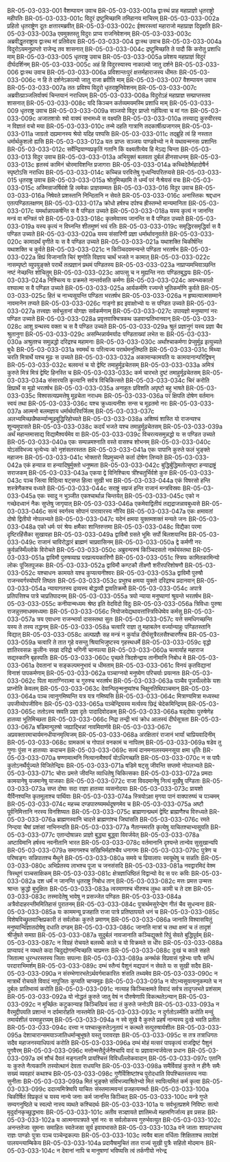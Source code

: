 BR-05-03-033-001	वैशम्पायन उवाच
BR-05-03-033-001a	द्वाःस्थं प्राह महाप्राज्ञो धृतराष्ट्रो महीपतिः
BR-05-03-033-001c	विदुरं द्रष्टुमिच्छामि तमिहानय माचिरम्
BR-05-03-033-002a	प्रहितो धृतराष्ट्रेण दूतः क्षत्तारमब्रवीत्
BR-05-03-033-002c	ईश्वरस्त्वां महाराजो महाप्राज्ञ दिदृक्षति
BR-05-03-033-003a	एवमुक्तस्तु विदुरः प्राप्य राजनिवेशनम्
BR-05-03-033-003c	अब्रवीद्धृतराष्ट्राय द्वाःस्थ मां प्रतिवेदय
BR-05-03-033-004	द्वाःस्थ उवाच
BR-05-03-033-004a	विदुरोऽयमनुप्राप्तो राजेन्द्र तव शासनात्
BR-05-03-033-004c	द्रष्टुमिच्छति ते पादौ किं करोतु प्रशाधि माम्
BR-05-03-033-005	धृतराष्ट्र उवाच
BR-05-03-033-005a	प्रवेशय महाप्राज्ञं विदुरं दीर्घदर्शिनम्
BR-05-03-033-005c	अहं हि विदुरस्यास्य नाकाल्यो जातु दर्शने
BR-05-03-033-006	द्वाःस्थ उवाच
BR-05-03-033-006a	प्रविशान्तःपुरं क्षत्तर्महाराजस्य धीमतः
BR-05-03-033-006c	न हि ते दर्शनेऽकाल्यो जातु राजा ब्रवीति माम्
BR-05-03-033-007	वैशम्पायन उवाच
BR-05-03-033-007a	ततः प्रविश्य विदुरो धृतराष्ट्रनिवेशनम्
BR-05-03-033-007c	अब्रवीत्प्राञ्जलिर्वाक्यं चिन्तयानं नराधिपम्
BR-05-03-033-008a	विदुरोऽहं महाप्राज्ञ सम्प्राप्तस्तव शासनात्
BR-05-03-033-008c	यदि किञ्चन कर्तव्यमयमस्मि प्रशाधि माम्
BR-05-03-033-009	धृतराष्ट्र उवाच
BR-05-03-033-009a	सञ्जयो विदुर प्राप्तो गर्हयित्वा च मां गतः
BR-05-03-033-009c	अजातशत्रोः श्वो वाक्यं सभामध्ये स वक्ष्यति
BR-05-03-033-010a	तस्याद्य कुरुवीरस्य न विज्ञातं वचो मया
BR-05-03-033-010c	तन्मे दहति गात्राणि तदकार्षीत्प्रजागरम्
BR-05-03-033-011a	जाग्रतो दह्यमानस्य श्रेयो यदिह पश्यसि
BR-05-03-033-011c	तद्ब्रूहि त्वं हि नस्तात धर्मार्थकुशलो ह्यसि
BR-05-03-033-012a	यतः प्राप्तः सञ्जयः पाण्डवेभ्यो न मे यथावन्मनसः प्रशान्तिः
BR-05-03-033-012c	सर्वेन्द्रियाण्यप्रकृतिं गतानि किं वक्ष्यतीत्येव हि मेऽद्य चिन्ता
BR-05-03-033-013	विदुर उवाच
BR-05-03-033-013a	अभियुक्तं बलवता दुर्बलं हीनसाधनम्
BR-05-03-033-013c	हृतस्वं कामिनं चोरमाविशन्ति प्रजागराः
BR-05-03-033-014a	कच्चिदेतैर्महादोषैर्न स्पृष्टोऽसि नराधिप
BR-05-03-033-014c	कच्चिन्न परवित्तेषु गृध्यन्विपरितप्यसे
BR-05-03-033-015	धृतराष्ट्र उवाच
BR-05-03-033-015a	श्रोतुमिच्छामि ते धर्म्यं परं नैःश्रेयसं वचः
BR-05-03-033-015c	अस्मिन्राजर्षिवंशे हि त्वमेकः प्राज्ञसम्मतः
BR-05-03-033-016	विदुर उवाच
BR-05-03-033-016a	निषेवते प्रशस्तानि निन्दितानि न सेवते
BR-05-03-033-016c	अनास्तिकः श्रद्दधान एतत्पण्डितलक्षणम्
BR-05-03-033-017a	क्रोधो हर्षश्च दर्पश्च ह्रीस्तम्भो मान्यमानिता
BR-05-03-033-017c	यमर्थान्नापकर्षन्ति स वै पण्डित उच्यते
BR-05-03-033-018a	यस्य कृत्यं न जानन्ति मन्त्रं वा मन्त्रितं परे
BR-05-03-033-018c	कृतमेवास्य जानन्ति स वै पण्डित उच्यते
BR-05-03-033-019a	यस्य कृत्यं न विघ्नन्ति शीतमुष्णं भयं रतिः
BR-05-03-033-019c	समृद्धिरसमृद्धिर्वा स वै पण्डित उच्यते
BR-05-03-033-020a	यस्य संसारिणी प्रज्ञा धर्मार्थावनुवर्तते
BR-05-03-033-020c	कामादर्थं वृणीते यः स वै पण्डित उच्यते
BR-05-03-033-021a	यथाशक्ति चिकीर्षन्ति यथाशक्ति च कुर्वते
BR-05-03-033-021c	न किञ्चिदवमन्यन्ते पण्डिता भरतर्षभ
BR-05-03-033-022a	क्षिप्रं विजानाति चिरं शृणोति विज्ञाय चार्थं भजते न कामात्
BR-05-03-033-022c	नासम्पृष्टो व्युपयुङ्क्ते परार्थे तत्प्रज्ञानं प्रथमं पण्डितस्य
BR-05-03-033-023a	नाप्राप्यमभिवाञ्छन्ति नष्टं नेच्छन्ति शोचितुम्
BR-05-03-033-023c	आपत्सु च न मुह्यन्ति नराः पण्डितबुद्धयः
BR-05-03-033-024a	निश्चित्य यः प्रक्रमते नान्तर्वसति कर्मणः
BR-05-03-033-024c	अवन्ध्यकालो वश्यात्मा स वै पण्डित उच्यते
BR-05-03-033-025a	आर्यकर्मणि रज्यन्ते भूतिकर्माणि कुर्वते
BR-05-03-033-025c	हितं च नाभ्यसूयन्ति पण्डिता भरतर्षभ
BR-05-03-033-026a	न हृष्यत्यात्मसम्माने नावमानेन तप्यते
BR-05-03-033-026c	गाङ्गो ह्रद इवाक्षोभ्यो यः स पण्डित उच्यते
BR-05-03-033-027a	तत्त्वज्ञः सर्वभूतानां योगज्ञः सर्वकर्मणाम्
BR-05-03-033-027c	उपायज्ञो मनुष्याणां नरः पण्डित उच्यते
BR-05-03-033-028a	प्रवृत्तवाक्चित्रकथ ऊहवान्प्रतिभानवान्
BR-05-03-033-028c	आशु ग्रन्थस्य वक्ता च स वै पण्डित उच्यते
BR-05-03-033-029a	श्रुतं प्रज्ञानुगं यस्य प्रज्ञा चैव श्रुतानुगा
BR-05-03-033-029c	असम्भिन्नार्यमर्यादः पण्डिताख्यां लभेत सः
BR-05-03-033-030a	अश्रुतश्च समुन्नद्धो दरिद्रश्च महामनाः
BR-05-03-033-030c	अर्थांश्चाकर्मणा प्रेप्सुर्मूढ इत्युच्यते बुधैः
BR-05-03-033-031a	स्वमर्थं यः परित्यज्य परार्थमनुतिष्ठति
BR-05-03-033-031c	मिथ्या चरति मित्रार्थे यश्च मूढः स उच्यते
BR-05-03-033-032a	अकामान्कामयति यः कामयानान्परिद्विषन्
BR-05-03-033-032c	बलवन्तं च यो द्वेष्टि तमाहुर्मूढचेतसम्
BR-05-03-033-033a	अमित्रं कुरुते मित्रं मित्रं द्वेष्टि हिनस्ति च
BR-05-03-033-033c	कर्म चारभते दुष्टं तमाहुर्मूढचेतसम्
BR-05-03-033-034a	संसारयति कृत्यानि सर्वत्र विचिकित्सते
BR-05-03-033-034c	चिरं करोति क्षिप्रार्थे स मूढो भरतर्षभ
BR-05-03-033-035a	अनाहूतः प्रविशति अपृष्टो बहु भाषते
BR-05-03-033-035c	विश्वसत्यप्रमत्तेषु मूढचेता नराधमः
BR-05-03-033-036a	परं क्षिपति दोषेण वर्तमानः स्वयं तथा
BR-05-03-033-036c	यश्च क्रुध्यत्यनीशः सन्स च मूढतमो नरः
BR-05-03-033-037a	आत्मनो बलमज्ञाय धर्मार्थपरिवर्जितम्
BR-05-03-033-037c	अलभ्यमिच्छन्नैष्कर्म्यान्मूढबुद्धिरिहोच्यते
BR-05-03-033-038a	अशिष्यं शास्ति यो राजन्यश्च शून्यमुपासते
BR-05-03-033-038c	कदर्यं भजते यश्च तमाहुर्मूढचेतसम्
BR-05-03-033-039a	अर्थं महान्तमासाद्य विद्यामैश्वर्यमेव वा
BR-05-03-033-039c	विचरत्यसमुन्नद्धो यः स पण्डित उच्यते
BR-05-03-033-040a	एकः सम्पन्नमश्नाति वस्ते वासश्च शोभनम्
BR-05-03-033-040c	योऽसंविभज्य भृत्येभ्यः को नृशंसतरस्ततः
BR-05-03-033-041a	एकः पापानि कुरुते फलं भुङ्क्ते महाजनः
BR-05-03-033-041c	भोक्तारो विप्रमुच्यन्ते कर्ता दोषेण लिप्यते
BR-05-03-033-042a	एकं हन्यान्न वा हन्यादिषुर्मुक्तो धनुष्मता
BR-05-03-033-042c	बुद्धिर्बुद्धिमतोत्सृष्टा हन्याद्राष्ट्रं सराजकम्
BR-05-03-033-043a	एकया द्वे विनिश्चित्य त्रींश्चतुर्भिर्वशे कुरु
BR-05-03-033-043c	पञ्च जित्वा विदित्वा षट्सप्त हित्वा सुखी भव
BR-05-03-033-044a	एकं विषरसो हन्ति शस्त्रेणैकश्च वध्यते
BR-05-03-033-044c	सराष्ट्रं सप्रजं हन्ति राजानं मन्त्रविस्रवः
BR-05-03-033-045a	एकः स्वादु न भुञ्जीत एकश्चार्थान्न चिन्तयेत्
BR-05-03-033-045c	एको न गच्छेदध्वानं नैकः सुप्तेषु जागृयात्
BR-05-03-033-046a	एकमेवाद्वितीयं तद्यद्राजन्नावबुध्यसे
BR-05-03-033-046c	सत्यं स्वर्गस्य सोपानं पारावारस्य नौरिव
BR-05-03-033-047a	एकः क्षमावतां दोषो द्वितीयो नोपलभ्यते
BR-05-03-033-047c	यदेनं क्षमया युक्तमशक्तं मन्यते जनः
BR-05-03-033-048a	एको धर्मः परं श्रेयः क्षमैका शान्तिरुत्तमा
BR-05-03-033-048c	विद्यैका परमा दृष्टिरहिंसैका सुखावहा
BR-05-03-033-049a	द्वाविमौ ग्रसते भूमिः सर्पो बिलशयानिव
BR-05-03-033-049c	राजानं चाविरोद्धारं ब्राह्मणं चाप्रवासिनम्
BR-05-03-033-050a	द्वे कर्मणी नरः कुर्वन्नस्मिँल्लोके विरोचते
BR-05-03-033-050c	अब्रुवन्परुषं किञ्चिदसतो नार्थयंस्तथा
BR-05-03-033-051a	द्वाविमौ पुरुषव्याघ्र परप्रत्ययकारिणौ
BR-05-03-033-051c	स्त्रियः कामितकामिन्यो लोकः पूजितपूजकः
BR-05-03-033-052a	द्वाविमौ कण्टकौ तीक्ष्णौ शरीरपरिशोषणौ
BR-05-03-033-052c	यश्चाधनः कामयते यश्च कुप्यत्यनीश्वरः
BR-05-03-033-053a	द्वाविमौ पुरुषौ राजन्स्वर्गस्योपरि तिष्ठतः
BR-05-03-033-053c	प्रभुश्च क्षमया युक्तो दरिद्रश्च प्रदानवान्
BR-05-03-033-054a	न्यायागतस्य द्रव्यस्य बोद्धव्यौ द्वावतिक्रमौ
BR-05-03-033-054c	अपात्रे प्रतिपत्तिश्च पात्रे चाप्रतिपादनम्
BR-05-03-033-055a	त्रयो न्याया मनुष्याणां श्रूयन्ते भरतर्षभ
BR-05-03-033-055c	कनीयान्मध्यमः श्रेष्ठ इति वेदविदो विदुः
BR-05-03-033-056a	त्रिविधाः पुरुषा राजन्नुत्तमाधममध्यमाः
BR-05-03-033-056c	नियोजयेद्यथावत्तांस्त्रिविधेष्वेव कर्मसु
BR-05-03-033-057a	त्रय एवाधना राजन्भार्या दासस्तथा सुतः
BR-05-03-033-057c	यत्ते समधिगच्छन्ति यस्य ते तस्य तद्धनम्
BR-05-03-033-058a	चत्वारि राज्ञा तु महाबलेन वर्ज्यान्याहुः पण्डितस्तानि विद्यात्
BR-05-03-033-058c	अल्पप्रज्ञैः सह मन्त्रं न कुर्यान्न दीर्घसूत्रैरलसैश्चारणैश्च
BR-05-03-033-059a	चत्वारि ते तात गृहे वसन्तु श्रियाभिजुष्टस्य गृहस्थधर्मे
BR-05-03-033-059c	वृद्धो ज्ञातिरवसन्नः कुलीनः सखा दरिद्रो भगिनी चानपत्या
BR-05-03-033-060a	चत्वार्याह महाराज सद्यस्कानि बृहस्पतिः
BR-05-03-033-060c	पृच्छते त्रिदशेन्द्राय तानीमानि निबोध मे
BR-05-03-033-061a	देवतानां च सङ्कल्पमनुभावं च धीमताम्
BR-05-03-033-061c	विनयं कृतविद्यानां विनाशं पापकर्मणाम्
BR-05-03-033-062a	पञ्चाग्नयो मनुष्येण परिचर्याः प्रयत्नतः
BR-05-03-033-062c	पिता माताग्निरात्मा च गुरुश्च भरतर्षभ
BR-05-03-033-063a	पञ्चैव पूजयँल्लोके यशः प्राप्नोति केवलम्
BR-05-03-033-063c	देवान्पितॄन्मनुष्यांश्च भिक्षूनतिथिपञ्चमान्
BR-05-03-033-064a	पञ्च त्वानुगमिष्यन्ति यत्र यत्र गमिष्यसि
BR-05-03-033-064c	मित्राण्यमित्रा मध्यस्था उपजीव्योपजीविनः
BR-05-03-033-065a	पञ्चेन्द्रियस्य मर्त्यस्य छिद्रं चेदेकमिन्द्रियम्
BR-05-03-033-065c	ततोऽस्य स्रवति प्रज्ञा दृतेः पादादिवोदकम्
BR-05-03-033-066a	षड्दोषाः पुरुषेणेह हातव्या भूतिमिच्छता
BR-05-03-033-066c	निद्रा तन्द्री भयं क्रोध आलस्यं दीर्घसूत्रता
BR-05-03-033-067a	षडिमान्पुरुषो जह्याद्भिन्नां नावमिवार्णवे
BR-05-03-033-067c	अप्रवक्तारमाचार्यमनधीयानमृत्विजम्
BR-05-03-033-068a	अरक्षितारं राजानं भार्यां चाप्रियवादिनीम्
BR-05-03-033-068c	ग्रामकामं च गोपालं वनकामं च नापितम्
BR-05-03-033-069a	षडेव तु गुणाः पुंसा न हातव्याः कदाचन
BR-05-03-033-069c	सत्यं दानमनालस्यमनसूया क्षमा धृतिः
BR-05-03-033-070a	षण्णामात्मनि नित्यानामैश्वर्यं योऽधिगच्छति
BR-05-03-033-070c	न स पापैः कुतोऽनर्थैर्युज्यते विजितेन्द्रियः
BR-05-03-033-071a	षडिमे षट्सु जीवन्ति सप्तमो नोपलभ्यते
BR-05-03-033-071c	चोराः प्रमत्ते जीवन्ति व्याधितेषु चिकित्सकाः
BR-05-03-033-072a	प्रमदाः कामयानेषु यजमानेषु याजकाः
BR-05-03-033-072c	राजा विवदमानेषु नित्यं मूर्खेषु पण्डिताः
BR-05-03-033-073a	सप्त दोषाः सदा राज्ञा हातव्या व्यसनोदयाः
BR-05-03-033-073c	प्रायशो यैर्विनश्यन्ति कृतमूलाश्च पार्थिवाः
BR-05-03-033-074a	स्त्रियोऽक्षा मृगया पानं वाक्पारुष्यं च पञ्चमम्
BR-05-03-033-074c	महच्च दण्डपारुष्यमर्थदूषणमेव च
BR-05-03-033-075a	अष्टौ पूर्वनिमित्तानि नरस्य विनशिष्यतः
BR-05-03-033-075c	ब्राह्मणान्प्रथमं द्वेष्टि ब्राह्मणैश्च विरुध्यते
BR-05-03-033-076a	ब्राह्मणस्वानि चादत्ते ब्राह्मणांश्च जिघांसति
BR-05-03-033-076c	रमते निन्दया चैषां प्रशंसां नाभिनन्दति
BR-05-03-033-077a	नैतान्स्मरति कृत्येषु याचितश्चाभ्यसूयति
BR-05-03-033-077c	एतान्दोषान्नरः प्राज्ञो बुद्ध्या बुद्ध्वा विवर्जयेत्
BR-05-03-033-078a	अष्टाविमानि हर्षस्य नवनीतानि भारत
BR-05-03-033-078c	वर्तमानानि दृश्यन्ते तान्येव सुसुखान्यपि
BR-05-03-033-079a	समागमश्च सखिभिर्महांश्चैव धनागमः
BR-05-03-033-079c	पुत्रेण च परिष्वङ्गः सन्निपातश्च मैथुने
BR-05-03-033-080a	समये च प्रियालापः स्वयूथेषु च सन्नतिः
BR-05-03-033-080c	अभिप्रेतस्य लाभश्च पूजा च जनसंसदि
BR-05-03-033-081a	नवद्वारमिदं वेश्म त्रिस्थूणं पञ्चसाक्षिकम्
BR-05-03-033-081c	क्षेत्रज्ञाधिष्ठितं विद्वान्यो वेद स परः कविः
BR-05-03-033-082a	दश धर्मं न जानन्ति धृतराष्ट्र निबोध तान्
BR-05-03-033-082c	मत्तः प्रमत्त उन्मत्तः श्रान्तः क्रुद्धो बुभुक्षितः
BR-05-03-033-083a	त्वरमाणश्च भीरुश्च लुब्धः कामी च ते दश
BR-05-03-033-083c	तस्मादेतेषु भावेषु न प्रसज्जेत पण्डितः
BR-05-03-033-084a	अत्रैवोदाहरन्तीममितिहासं पुरातनम्
BR-05-03-033-084c	पुत्रार्थमसुरेन्द्रेण गीतं चैव सुधन्वना
BR-05-03-033-085a	यः काममन्यू प्रजहाति राजा पात्रे प्रतिष्ठापयते धनं च
BR-05-03-033-085c	विशेषविच्छ्रुतवान्क्षिप्रकारी तं सर्वलोकः कुरुते प्रमाणम्
BR-05-03-033-086a	जानाति विश्वासयितुं मनुष्यान्विज्ञातदोषेषु दधाति दण्डम्
BR-05-03-033-086c	जानाति मात्रां च तथा क्षमां च तं तादृशं श्रीर्जुषते समग्रा
BR-05-03-033-087a	सुदुर्बलं नावजानाति कञ्चिद्युक्तो रिपुं सेवते बुद्धिपूर्वम्
BR-05-03-033-087c	न विग्रहं रोचयते बलस्थैः काले च यो विक्रमते स धीरः
BR-05-03-033-088a	प्राप्यापदं न व्यथते कदा चिदुद्योगमन्विच्छति चाप्रमत्तः
BR-05-03-033-088c	दुःखं च काले सहते जितात्मा धुरन्धरस्तस्य जिताः सपत्नाः
BR-05-03-033-089a	अनर्थकं विप्रवासं गृहेभ्यः पापैः सन्धिं परदाराभिमर्शम्
BR-05-03-033-089c	दम्भं स्तैन्यं पैशुनं मद्यपानं न सेवते यः स सुखी सदैव
BR-05-03-033-090a	न संरम्भेणारभतेऽर्थवर्गमाकारितः शंसति तथ्यमेव
BR-05-03-033-090c	न मात्रार्थे रोचयते विवादं नापूजितः कुप्यति चाप्यमूढः
BR-05-03-033-091a	न योऽभ्यसूयत्यनुकम्पते च न दुर्बलः प्रातिभाव्यं करोति
BR-05-03-033-091c	नात्याह किञ्चित्क्षमते विवादं सर्वत्र तादृग्लभते प्रशंसाम्
BR-05-03-033-092a	यो नोद्धतं कुरुते जातु वेषं न पौरुषेणापि विकत्थतेऽन्यान्
BR-05-03-033-092c	न मूर्च्छितः कटुकान्याह किञ्चित्प्रियं सदा तं कुरुते जनोऽपि
BR-05-03-033-093a	न वैरमुद्दीपयति प्रशान्तं न दर्पमारोहति नास्तमेति
BR-05-03-033-093c	न दुर्गतोऽस्मीति करोति मन्युं तमार्यशीलं परमाहुरग्र्यम्
BR-05-03-033-094a	न स्वे सुखे वै कुरुते प्रहर्षं नान्यस्य दुःखे भवति प्रतीतः
BR-05-03-033-094c	दत्त्वा न पश्चात्कुरुतेऽनुतापं न कत्थते सत्पुरुषार्यशीलः
BR-05-03-033-095a	देशाचारान्समयाञ्जातिधर्मान्बुभूषते यस्तु परावरज्ञः
BR-05-03-033-095c	स तत्र तत्राधिगतः सदैव महाजनस्याधिपत्यं करोति
BR-05-03-033-096a	दम्भं मोहं मत्सरं पापकृत्यं राजद्विष्टं पैशुनं पूगवैरम्
BR-05-03-033-096c	मत्तोन्मत्तैर्दुर्जनैश्चापि वादं यः प्रज्ञावान्वर्जयेत्स प्रधानः
BR-05-03-033-097a	दमं शौचं दैवतं मङ्गलानि प्रायश्चित्तं विविधाँल्लोकवादान्
BR-05-03-033-097c	एतानि यः कुरुते नैत्यकानि तस्योत्थानं देवता राधयन्ति
BR-05-03-033-098a	समैर्विवाहं कुरुते न हीनैः समैः सख्यं व्यवहारं कथाश्च
BR-05-03-033-098c	गुणैर्विशिष्टांश्च पुरोदधाति विपश्चितस्तस्य नयाः सुनीताः
BR-05-03-033-099a	मितं भुङ्क्ते संविभज्याश्रितेभ्यो मितं स्वपित्यमितं कर्म कृत्वा
BR-05-03-033-099c	ददात्यमित्रेष्वपि याचितः संस्तमात्मवन्तं प्रजहत्यनर्थाः
BR-05-03-033-100a	चिकीर्षितं विप्रकृतं च यस्य नान्ये जनाः कर्म जानन्ति किञ्चित्
BR-05-03-033-100c	मन्त्रे गुप्ते सम्यगनुष्ठिते च स्वल्पो नास्य व्यथते कश्चिदर्थः
BR-05-03-033-101a	यः सर्वभूतप्रशमे निविष्टः सत्यो मृदुर्दानकृच्छुद्धभावः
BR-05-03-033-101c	अतीव सञ्ज्ञायते ज्ञातिमध्ये महामणिर्जात्य इव प्रसन्नः
BR-05-03-033-102a	य आत्मनापत्रपते भृशं नरः स सर्वलोकस्य गुरुर्भवत्युत
BR-05-03-033-102c	अनन्ततेजाः सुमनाः समाहितः स्वतेजसा सूर्य इवावभासते
BR-05-03-033-103a	वने जाताः शापदग्धस्य राज्ञः पाण्डोः पुत्राः पञ्च पञ्चेन्द्रकल्पाः
BR-05-03-033-103c	त्वयैव बाला वर्धिताः शिक्षिताश्च तवादेशं पालयन्त्याम्बिकेय
BR-05-03-033-104a	प्रदायैषामुचितं तात राज्यं सुखी पुत्रैः सहितो मोदमानः
BR-05-03-033-104c	न देवानां नापि च मानुषाणां भविष्यसि त्वं तर्कणीयो नरेन्द्र
